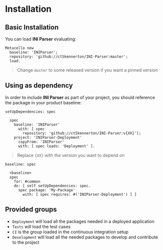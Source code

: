 # Installation

## Basic Installation

You can load **INI Parser** evaluating:

```smalltalk
Metacello new
  baseline: 'INIParser';
  repository: 'github://ctSkennerton/INI-Parser:master';
  load.
```

> Change `master` to some released version if you want a pinned version

## Using as dependency

In order to include **INI Parser** as part of your project, you should
reference the package in your product baseline:

```smalltalk
setUpDependencies: spec

  spec
    baseline: 'INIParser'
      with: [ spec
        repository: 'github://ctSkennerton/INI-Parser:v{XX}'];
    project: 'INIParser-Deployment'
      copyFrom: 'INIParser'
      with: [ spec loads: 'Deployment' ].
```

> Replace `{XX}` with the version you want to depend on

```smalltalk
baseline: spec

  <baseline>
  spec
    for: #common
    do: [ self setUpDependencies: spec.
      spec package: 'My-Package'
        with: [ spec requires: #('INIParser-Deployment') ] ]
```

## Provided groups

- `Deployment` will load all the packages needed in a deployed application
- `Tests` will load the test cases
- `CI` is the group loaded in the continuous integration setup
- `Development` will load all the needed packages to develop and contribute to
  the project
